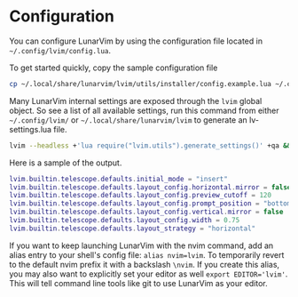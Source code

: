 # Configuration

You can configure LunarVim by using the configuration file located in `~/.config/lvim/config.lua`.

To get started quickly, copy the sample configuration file

```bash
cp ~/.local/share/lunarvim/lvim/utils/installer/config.example.lua ~/.config/lvim/config.lua
```

Many LunarVim internal settings are exposed through the `lvim` global object.
So see a list of all available settings, run this command from either `~/.config/lvim/` or `~/.local/share/lunarvim/lvim` to generate an lv-settings.lua file.

```bash
lvim --headless +'lua require("lvim.utils").generate_settings()' +qa && sort -o lv-settings.lua{,}
```

Here is a sample of the output.

```lua
lvim.builtin.telescope.defaults.initial_mode = "insert"
lvim.builtin.telescope.defaults.layout_config.horizontal.mirror = false
lvim.builtin.telescope.defaults.layout_config.preview_cutoff = 120
lvim.builtin.telescope.defaults.layout_config.prompt_position = "bottom"
lvim.builtin.telescope.defaults.layout_config.vertical.mirror = false
lvim.builtin.telescope.defaults.layout_config.width = 0.75
lvim.builtin.telescope.defaults.layout_strategy = "horizontal"
```

If you want to keep launching LunarVim with the nvim command, add an alias entry to your shell's config file: `alias nvim=lvim`. To temporarily revert to the default nvim prefix it with a backslash `\nvim`. If you create this alias, you may also want to explicitly set your editor as well `export EDITOR='lvim'`. This will tell command line tools like git to use LunarVim as your editor.
